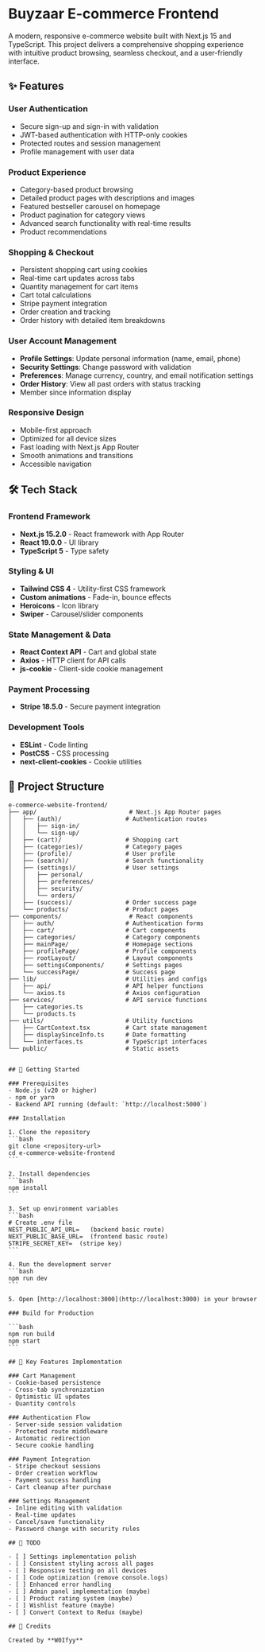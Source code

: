 # Buyzaar E-commerce Frontend

A modern, responsive e-commerce website built with Next.js 15 and TypeScript. This project delivers a comprehensive shopping experience with intuitive product browsing, seamless checkout, and a user-friendly interface.

## ✨ Features

### User Authentication

- Secure sign-up and sign-in with validation
- JWT-based authentication with HTTP-only cookies
- Protected routes and session management
- Profile management with user data

### Product Experience

- Category-based product browsing
- Detailed product pages with descriptions and images
- Featured bestseller carousel on homepage
- Product pagination for category views
- Advanced search functionality with real-time results
- Product recommendations

### Shopping & Checkout

- Persistent shopping cart using cookies
- Real-time cart updates across tabs
- Quantity management for cart items
- Cart total calculations
- Stripe payment integration
- Order creation and tracking
- Order history with detailed item breakdowns

### User Account Management

- **Profile Settings**: Update personal information (name, email, phone)
- **Security Settings**: Change password with validation
- **Preferences**: Manage currency, country, and email notification settings
- **Order History**: View all past orders with status tracking
- Member since information display

### Responsive Design

- Mobile-first approach
- Optimized for all device sizes
- Fast loading with Next.js App Router
- Smooth animations and transitions
- Accessible navigation

## 🛠️ Tech Stack

### Frontend Framework

- **Next.js 15.2.0** - React framework with App Router
- **React 19.0.0** - UI library
- **TypeScript 5** - Type safety

### Styling & UI

- **Tailwind CSS 4** - Utility-first CSS framework
- **Custom animations** - Fade-in, bounce effects
- **Heroicons** - Icon library
- **Swiper** - Carousel/slider components

### State Management & Data

- **React Context API** - Cart and global state
- **Axios** - HTTP client for API calls
- **js-cookie** - Client-side cookie management

### Payment Processing

- **Stripe 18.5.0** - Secure payment integration

### Development Tools

- **ESLint** - Code linting
- **PostCSS** - CSS processing
- **next-client-cookies** - Cookie utilities

## 📁 Project Structure

```
e-commerce-website-frontend/
├── app/                          # Next.js App Router pages
│   ├── (auth)/                  # Authentication routes
│   │   ├── sign-in/
│   │   └── sign-up/
│   ├── (cart)/                  # Shopping cart
│   ├── (categories)/            # Category pages
│   ├── (profile)/               # User profile
│   ├── (search)/                # Search functionality
│   ├── (settings)/              # User settings
│   │   ├── personal/
│   │   ├── preferences/
│   │   ├── security/
│   │   └── orders/
│   ├── (success)/               # Order success page
│   └── products/                # Product pages
├── components/                   # React components
│   ├── auth/                    # Authentication forms
│   ├── cart/                    # Cart components
│   ├── categories/              # Category components
│   ├── mainPage/                # Homepage sections
│   ├── profilePage/             # Profile components
│   ├── rootLayout/              # Layout components
│   ├── settingsComponents/      # Settings pages
│   └── successPage/             # Success page
├── lib/                         # Utilities and configs
│   ├── api/                     # API helper functions
│   └── axios.ts                 # Axios configuration
├── services/                    # API service functions
│   ├── categories.ts
│   └── products.ts
├── utils/                       # Utility functions
│   ├── CartContext.tsx          # Cart state management
│   ├── displaySinceInfo.ts      # Date formatting
│   └── interfaces.ts            # TypeScript interfaces
└── public/                      # Static assets
```

````

## 🚀 Getting Started

### Prerequisites
- Node.js (v20 or higher)
- npm or yarn
- Backend API running (default: `http://localhost:5000`)

### Installation

1. Clone the repository
```bash
git clone <repository-url>
cd e-commerce-website-frontend
```

2. Install dependencies
```bash
npm install
```

3. Set up environment variables
```bash
# Create .env file
NEST_PUBLIC_API_URL=   (backend basic route)
NEXT_PUBLIC_BASE_URL=  (frontend basic route)
STRIPE_SECRET_KEY=  (stripe key)
```

4. Run the development server
```bash
npm run dev
```

5. Open [http://localhost:3000](http://localhost:3000) in your browser

### Build for Production

```bash
npm run build
npm start
```

## 🔑 Key Features Implementation

### Cart Management
- Cookie-based persistence
- Cross-tab synchronization
- Optimistic UI updates
- Quantity controls

### Authentication Flow
- Server-side session validation
- Protected route middleware
- Automatic redirection
- Secure cookie handling

### Payment Integration
- Stripe checkout sessions
- Order creation workflow
- Payment success handling
- Cart cleanup after purchase

### Settings Management
- Inline editing with validation
- Real-time updates
- Cancel/save functionality
- Password change with security rules

## 📝 TODO

- [ ] Settings implementation polish
- [ ] Consistent styling across all pages
- [ ] Responsive testing on all devices
- [ ] Code optimization (remove console.logs)
- [ ] Enhanced error handling
- [ ] Admin panel implementation (maybe)
- [ ] Product rating system (maybe)
- [ ] Wishlist feature (maybe)
- [ ] Convert Context to Redux (maybe)

## 🙏 Credits

Created by **W0Ifyy**

````

